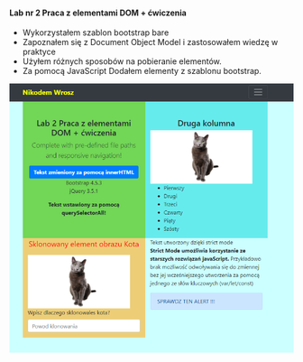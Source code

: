 #### Lab nr 2 Praca z elementami DOM + ćwiczenia
  - Wykorzystałem szablon bootstrap bare
  - Zapoznałem się z Document Object Model i zastosowałem wiedzę w praktyce
  - Użyłem różnych sposobów na pobieranie elementów.
  - Za pomocą JavaScript Dodałem elementy z szablonu bootstrap.
  
![strona głóna](/Lab2/screen.PNG)

